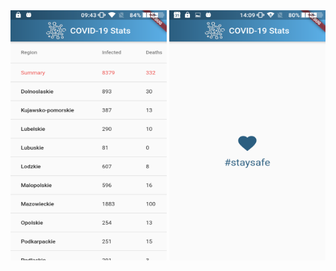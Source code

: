 <div align="center">
<img src="https://github.com/azemZejnil/covid_nineteen_app/blob/master/assets/img1.png" alt="alt text" width="250" height="400">
<img src="https://github.com/azemZejnil/covid_nineteen_app/blob/master/assets/img2.png" alt="alt text" width="250" height="400">
</div>

